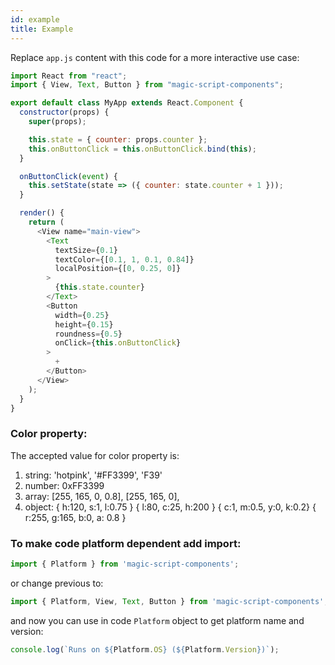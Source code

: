 ```yaml
---
id: example
title: Example
---
```


Replace `app.js` content with this code for a more interactive use case:

```javascript
import React from "react";
import { View, Text, Button } from "magic-script-components";

export default class MyApp extends React.Component {
  constructor(props) {
    super(props);

    this.state = { counter: props.counter };
    this.onButtonClick = this.onButtonClick.bind(this);
  }

  onButtonClick(event) {
    this.setState(state => ({ counter: state.counter + 1 }));
  }

  render() {
    return (
      <View name="main-view">
        <Text
          textSize={0.1}
          textColor={[0.1, 1, 0.1, 0.84]}
          localPosition={[0, 0.25, 0]}
        >
          {this.state.counter}
        </Text>
        <Button
          width={0.25}
          height={0.15}
          roundness={0.5}
          onClick={this.onButtonClick}
        >
          +
        </Button>
      </View>
    );
  }
}
```
### Color property:
The accepted value for color property is:
1. string: 'hotpink', '#FF3399', 'F39'
2. number: 0xFF3399
3. array: [255, 165, 0, 0.8], [255, 165, 0],
4. object:
  { h:120, s:1, l:0.75 }
  { l:80, c:25, h:200 }
  { c:1, m:0.5, y:0, k:0.2}
  { r:255, g:165, b:0, a: 0.8 }

### To make code platform dependent add import:
```javascript
import { Platform } from 'magic-script-components';
```
or change previous to:
```javascript
import { Platform, View, Text, Button } from 'magic-script-components';
```
and now you can use in code `Platform` object to get platform name and version:
```javascript
console.log(`Runs on ${Platform.OS} (${Platform.Version})`);
```
